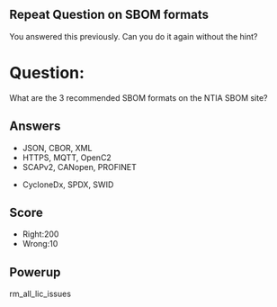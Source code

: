 ## Repeat Question on SBOM formats
You answered this previously.
Can you do it again without the hint?

# Question:
What are the 3 recommended SBOM formats
on the NTIA SBOM site?

## Answers
- JSON, CBOR, XML
- HTTPS, MQTT, OpenC2
- SCAPv2, CANopen, PROFINET
* CycloneDx, SPDX, SWID


## Score
- Right:200
- Wrong:10

## Powerup
rm_all_lic_issues
